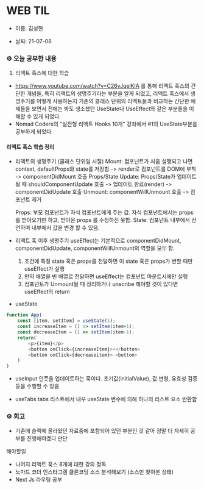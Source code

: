 # WEB TIL

- 이름: 김성현

- 날짜: 21-07-08

### ⚙️ 오늘 공부한 내용

1. 리액트 훅스에 대한 학습

- https://www.youtube.com/watch?v=C26vJqelKlA 를 통해 리액트 훅스의 간단한 개념들, 특히 리액트의 생명주기라는 부분을 알게 되었고, 리액트 훅스에서 생명주기를 어떻게 사용하는지 기존의 클래스 단위의 리액트들과 비교하는 간단한 예제들을 보면서 전에는 봐도 생소했던 UseState나 UseEffect와 같은 부분들을 이해할 수 있게 되었다.
- Nomad Coders의 "실전형 리액트 Hooks 10개" 강좌에서 #1의 UseState부분을 공부하게 되었다.

#### 리액트 훅스 학습 정리

- 리액트의 생명주기 (클래스 단위일 시절)
  Mount: 컴포넌트가 처음 실행되고 나면 context, defaultProps와 state를 저장함 -> render로 컴포넌트를 DOM에 부착 -> componentDidMount 호출
  Props/State Update: Props/State가 업데이트 될 때 shouldComponentUpdate 호출 -> 업데이트 완료(render) -> componentDidUpdate 호출
  Unmount: componentWillUnmount 호출 -> 컴포넌트 제거

  Props: 부모 컴포넌트가 자식 컴포넌트에게 주는 값. 자식 컴포넌트에서는 props 를 받아오기만 하고, 받아온 props 를 수정하진 못함.
  State: 컴포넌트 내부에서 선언하며 내부에서 값을 변경 할 수 있음.

- 리액트 훅 이후 생명주기
  useEffect는 기본적으로 componentDidMount, componentDidUpdate, componentWillUnmount의 역할을 모두 함.

  1. 조건에 특정 state 혹은 props를 전달하면 이 state 혹은 props가 변할 때만 useEffect가 실행
  2. 만약 배열을 빈 배열로 전달하면 useEffect는 컴포넌트 마운트시에만 실행
  3. 컴포넌트가 Unmount될 때 정리하거나 unscribe 해야할 것이 있다면 useEffect의 return

- useState

```typescript
function App(
    const [item, setItem] = useState(1);
    const increaseItem = () => setItem(item+1);
    const decreaseItem = () => setItem(item-1);
    return(
        <p>{item}</p>
        <button onClick={increaseItem}>+</button>
        <button onClick={decreaseitem}>-<button>
    )
)
```

- useInput
  인풋을 업데이트하는 훅이다.
  초기값(initialValue), 값 변형, 유효성 검증 등을 수행할 수 있음

- useTabs
  tabs 리스트에서 내부 useState 변수에 의해 하나의 리스트 요소 반환함

### ⚙️ 회고

- 기존에 슬랙에 올라왔던 자료중에 포함되어 있던 부분인 것 같아 정말 더 자세히 공부를 진행해야겠다 판단

해야할일

- 나머지 리액트 훅스 8개에 대한 강의 정독
- 노마드 코더 인스타그램 클론코딩 소스 분석해보기 (소스만 찾아본 상태)
- Next Js 라우팅 공부
